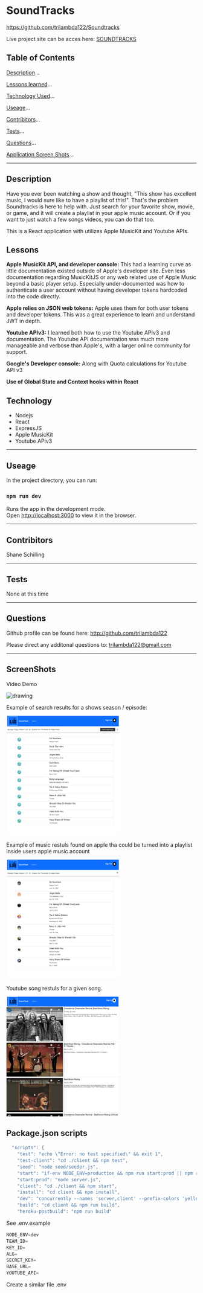 
# SoundTracks

https://github.com/trilambda122/Soundtracks

Live project site can be acces here: [SOUNDTRACKS](https://tv-soundtracks.herokuapp.com)

## Table of Contents

[Description](#description)...

[Lessons learned](#Lessons)...

[Technology Used](#Technology)...

[Useage](#useage)...

[Contribitors](#Contribitors)...

[Tests](#Tests)...

[Questions](#Questions)...

[Application Screen Shots](#ScreenShots)...

---
## Description
Have you ever been watching a show and thought, "This show has excellent music, I would sure like to have a playlist of this!". That's the problem Soundtracks is here to help with. Just search for your favorite show, movie, or game, and it will create a playlist in your apple music account. Or if you want to just watch a few songs videos, you can do that too.

This is a React application with utilizes Apple MusicKit and Youtube APIs.

## Lessons
**Apple MusicKit API, and developer console:**  This had a learning curve as little documentation existed outside of Apple's developer site.  Even less documentation regarding MusicKitJS or any web related use of Apple Music beyond a basic player setup. Especially under-documented was how to authenticate a user account without having developer tokens hardcoded into the code directly.

**Apple relies on JSON web tokens:**  Apple uses them for both user tokens and developer tokens.  This was a great experience to learn and understand JWT in depth. 

**Youtube APIv3:**  I learned both how to use the Youtube APIv3 and documentation. The Youtube API documentation was much more manageable and verbose than Apple's, with a larger online community for support. 

**Google's Developer console:**  Along with Quota calculations for Youtube API v3

**Use of Global State and Context hooks within React**


## Technology
- Nodejs
- React
- ExpressJS
- Apple MusicKit
- Youtube APiv3

---
## Useage
In the project directory, you can run:

### `npm run dev`

Runs the app in the development mode.\
Open [http://localhost:3000](http://localhost:3000) to view it in the browser.

---
## Contribitors 

Shane Schilling

---
## Tests
None at this time 

---
## Questions

Github profile can be found here:  http://github.com/trilambda122

Please direct any additonal questions to: trilambda122@gmail.com


---
## ScreenShots


Video Demo

<img src="./screenshots/Soundtrack-Playlist.gif" alt="drawing" width="300"/>

Example of search results for a shows season / episode: 

<img src="./screenshots/soundtracks-songresults_600xAuto.png" alt="drawing" width="300"/>

Example of music restuls found on apple tha could be turned into a playlist inside users apple music account

<img src="./screenshots/soundtracks-appleresults_600xAuto.png" alt="drawing" width="300"/>

Youtube song restuls for a given song. 

<img src="./screenshots/soundtracks-youtube_600xAuto.png" alt="drawing" width="300"/>

## Package.json scripts
```java
  "scripts": {
    "test": "echo \"Error: no test specified\" && exit 1",
    "test-client": "cd ./client && npm test",
    "seed": "node seed/seeder.js",
    "start": "if-env NODE_ENV=production && npm run start:prod || npm run dev",
    "start:prod": "node server.js",
    "client": "cd ./client && npm start",
    "install": "cd client && npm install",
    "dev": "concurrently --names 'server,client' --prefix-colors 'yellow,blue' \"node server.js \" \" npm run client \" ",
    "build": "cd client && npm run build",
    "heroku-postbuild": "npm run build"
```

See .env.example
```java
NODE_ENV=dev
TEAM_ID=
KEY_ID=
ALG=
SECRET_KEY=
BASE_URL=
YOUTUBE_API=
```

Create a similar file .env
